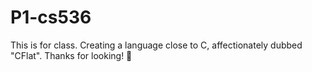 # P1-cs536
This is for class. Creating a language close to C, affectionately dubbed "CFlat".
Thanks for looking! :penguin:
